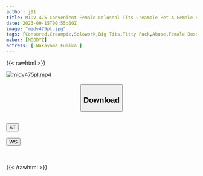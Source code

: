 ```yaml
---
author: j91
title: MIDV-475 Convenient Female Colossal Tits Creampie Pet A Female Boss Who Gets Annoyed When Calling Deriheru Comes And Takes A Weakness And Reverses The Position! Until It Becomes A Nipple Binging, It Rubs And Commits Big Breasts! Fumika Nakayama
date: 2023-09-15T00:55:00Z
image: "midv475pl.jpg"
tags: [Censored,Creampie,Solowork,Big Tits,Titty Fuck,Abuse,Female Boss	 ]
maker: [MOODYZ]
actress: [ Nakayama Fumika ]
---
```



{{< rawhtml >}}

<div class="video" data-videoid="7pYXrD6O9JFAlLX">
    <a href="javascript:;">
        <img src="https://my.j91.asia/posts/midv475pl/midv475pl.jpg" width="WIDTH" height="HEIGHT" alt="midv475pl.mp4" loading="lazy">
    </a>
</div>

<script type="text/javascript" src="https://j91.asia/asset/on-demand-st.js"></script>

<br>
  <link rel="stylesheet" href="https://j91.asia/asset/bs5.css">
  
  <center>
  <button class="btn btn-primary" type="button" data-bs-toggle="collapse" data-bs-target=".multi-collapse" aria-expanded="false" aria-controls="multiCollapseExample1 multiCollapseExample2"><h2>Download</h2></button></center>
</p>
<div class="row">
  <div class="col">
    <div class="collapse multi-collapse" id="multiCollapseExample1">
      <div class="card card-body">
	      	      <br>
<div class="buttons">  
<a href="https://streamtape.to/v/7pYXrD6O9JFAlLX"><button class="btn-hover color-3"><i class="fa fa-download"></i> ST</button></a></div>
    </div>
  </div>
</div>
  <div class="col">
    <div class="collapse multi-collapse" id="multiCollapseExample2">
      <div class="card card-body">
	      <br>
<div class="buttons">
    <a href="https://wolfstream.tv/c4itu67ebqcl"><button class="btn-hover color-9"><i class="fa fa-download"></i> WS</button></a></div>
<br><br>
      </div>
    </div>
  </div>
</div>

{{< /rawhtml >}}
